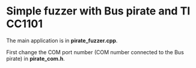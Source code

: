 # Simple fuzzer with Bus pirate and TI CC1101

The main application is in **pirate_fuzzer.cpp**.

First change the COM port number (COM number connected to the Bus pirate) in **pirate_com.h**.
